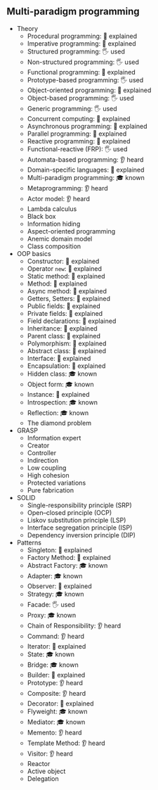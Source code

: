 ## Multi-paradigm programming

- Theory
  - Procedural programming: 🙋 explained
  - Imperative programming: 🙋 explained
  - Structured programming: 🖐️ used
  - Non-structured programming: 🖐️ used
  - Functional programming: 🙋 explained
  - Prototype-based programming: 🖐️ used
  - Object-oriented programming: 🙋 explained
  - Object-based programming: 🖐️ used
  - Generic programming: 🖐️ used
  - Concurrent computing: 🙋 explained
  - Asynchronous programming: 🙋 explained
  - Parallel programming: 🙋 explained
  - Reactive programming: 🙋 explained
  - Functional-reactive (FRP): 🖐️ used
  - Automata-based programming: 👂 heard
  - Domain-specific languages: 🙋 explained
  - Multi-paradigm programming: 🎓 known
  - Metaprogramming: 👂 heard
  - Actor model: 👂 heard
  - Lambda calculus
  - Black box
  - Information hiding
  - Aspect-oriented programming
  - Anemic domain model
  - Class composition
- OOP basics
  - Constructor: 🙋 explained
  - Operator `new`: 🙋 explained
  - Static method: 🙋 explained
  - Method: 🙋 explained
  - Async method: 🙋 explained
  - Getters, Setters: 🙋 explained
  - Public fields: 🙋 explained
  - Private fields: 🙋 explained
  - Field declarations: 🙋 explained
  - Inheritance: 🙋 explained
  - Parent class: 🙋 explained
  - Polymorphism: 🙋 explained
  - Abstract class: 🙋 explained
  - Interface: 🙋 explained
  - Encapsulation: 🙋 explained
  - Hidden class: 🎓 known
  - Object form: 🎓 known
  - Instance: 🙋 explained
  - Introspection: 🎓 known
  - Reflection: 🎓 known
  - The diamond problem
- GRASP
  - Information expert
  - Creator
  - Controller
  - Indirection
  - Low coupling
  - High cohesion
  - Protected variations
  - Pure fabrication
- SOLID
  - Single-responsibility principle (SRP)
  - Open–closed principle (OCP)
  - Liskov substitution principle (LSP)
  - Interface segregation principle (ISP)
  - Dependency inversion principle (DIP)
- Patterns
  - Singleton: 🙋 explained
  - Factory Method: 🙋 explained
  - Abstract Factory: 🎓 known
  - Adapter: 🎓 known
  - Observer: 🙋 explained
  - Strategy: 🎓 known
  - Facade: 🖐️ used
  - Proxy: 🎓 known
  - Chain of Responsibility: 👂 heard
  - Command: 👂 heard
  - Iterator: 🙋 explained
  - State: 🎓 known
  - Bridge: 🎓 known
  - Builder: 🙋 explained
  - Prototype: 👂 heard
  - Composite: 👂 heard
  - Decorator: 🙋 explained
  - Flyweight: 🎓 known
  - Mediator: 🎓 known
  - Memento: 👂 heard
  - Template Method: 👂 heard
  - Visitor: 👂 heard
  - Reactor
  - Active object
  - Delegation
